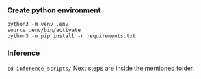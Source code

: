 ### Create python environment

```
python3 -m venv .env
source .env/bin/activate
python3 -m pip install -r requirements.txt
```

### Inference

`cd inference_scripts/`
Next steps are inside the mentioned folder.
